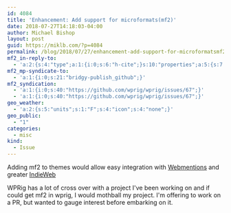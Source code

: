 ```yaml
---
id: 4084
title: 'Enhancement: Add support for microformats(mf2)'
date: 2018-07-27T14:18:03-04:00
author: Michael Bishop
layout: post
guid: https://miklb.com/?p=4084
permalink: /blog/2018/07/27/enhancement-add-support-for-microformatsmf2/
mf2_in-reply-to:
  - 'a:2:{s:4:"type";a:1:{i:0;s:6:"h-cite";}s:10:"properties";a:5:{s:7:"summary";a:1:{i:0;s:58:"wprig - A progressive theme development rig for WordPress.";}s:4:"name";a:1:{i:0;s:11:"wprig/wprig";}s:3:"url";a:1:{i:0;s:38:"https://github.com/wprig/wprig/issues/";}s:11:"publication";a:1:{i:0;s:6:"GitHub";}s:8:"featured";a:1:{i:0;s:63:"https://avatars1.githubusercontent.com/u/38340689?s=400&amp;v=4";}}}'
mf2_mp-syndicate-to:
  - 'a:1:{i:0;s:21:"bridgy-publish_github";}'
mf2_syndication:
  - 'a:1:{i:0;s:40:"https://github.com/wprig/wprig/issues/67";}'
  - 'a:1:{i:0;s:40:"https://github.com/wprig/wprig/issues/67";}'
geo_weather:
  - 'a:2:{s:5:"units";s:1:"F";s:4:"icon";s:4:"none";}'
geo_public:
  - "1"
categories:
  - misc
kind:
  - Issue
---
```

Adding mf2 to themes would allow easy integration with [Webmentions](https://alistapart.com/article/webmentions-enabling-better-communication-on-the-internet) and greater [IndieWeb](https://indieweb.org)

WPRig has a lot of cross over with a project I've been working on and if could get mf2 in wprig, I would mothball my project. I'm offering to work on a PR, but wanted to gauge interest before embarking on it.